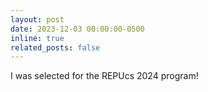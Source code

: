 ```yaml
---
layout: post
date: 2023-12-03 00:00:00-0500
inline: true
related_posts: false
---
```


I was selected for the REPUcs 2024 program!
